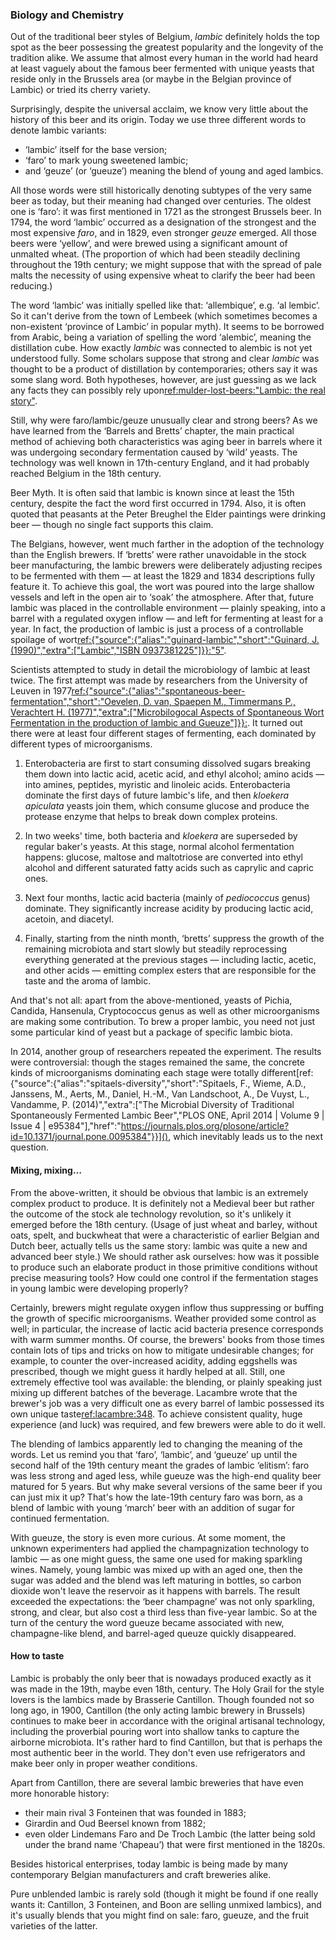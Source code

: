 ### Biology and Chemistry

Out of the traditional beer styles of Belgium, *lambic* definitely holds the top spot as the beer possessing the greatest popularity and the longevity of the tradition alike. We assume that almost every human in the world had heard at least vaguely about the famous beer fermented with unique yeasts that reside only in the Brussels area (or maybe in the Belgian province of Lambic) or tried its cherry variety.

Surprisingly, despite the universal acclaim, we know very little about the history of this beer and its origin. Today we use three different words to denote lambic variants:
  * ‘lambic’ itself for the base version;
  * ‘faro’ to mark young sweetened lambic;
  * and ‘geuze’ (or ‘gueuze’) meaning the blend of young and aged lambics.

All those words were still historically denoting subtypes of the very same beer as today, but their meaning had changed over centuries. The oldest one is ‘faro’: it was first mentioned in 1721 as the strongest Brussels beer. In 1794, the word ‘lambic’ occurred as a designation of the strongest and the most expensive *faro*, and in 1829, even stronger *geuze* emerged. All those beers were ‘yellow’, and were brewed using a significant amount of unmalted wheat. (The proportion of which had been steadily declining throughout the 19th century; we might suppose that with the spread of pale malts the necessity of using expensive wheat to clarify the beer had been reducing.)

The word ‘lambic’ was initially spelled like that: ‘allembique’, e.g. ‘al lembic’. So it can't derive from the town of Lembeek (which sometimes becomes a non-existent ‘province of Lambic’ in popular myth). It seems to be borrowed from Arabic, being a variation of spelling the word ‘alembic’, meaning the distillation cube. How exactly *lambic* was connected to alembic is not yet understood fully. Some scholars suppose that strong and clear *lambic* was thought to be a product of distillation by contemporaries; others say it was some slang word. Both hypotheses, however, are just guessing as we lack any facts they can possibly rely upon[ref:mulder-lost-beers:"Lambic: the real story"](https://lostbeers.com/lambic-the-real-story/).

Still, why were faro/lambic/geuze unusually clear and strong beers? As we have learned from the ‘Barrels and Bretts’ chapter, the main practical method of achieving both characteristics was aging beer in barrels where it was undergoing secondary fermentation caused by ‘wild’ yeasts. The technology was well known in 17th-century England, and it had probably reached Belgium in the 18th century.

Beer Myth. It is often said that lambic is known since at least the 15th century, despite the fact the word first occurred in 1794. Also, it is often quoted that peasants at the Peter Breughel the Elder paintings were drinking beer — though no single fact supports this claim.

The Belgians, however, went much farther in the adoption of the technology than the English brewers. If ‘bretts’ were rather unavoidable in the stock beer manufacturing, the lambic brewers were deliberately adjusting recipes to be fermented with them — at least the 1829 and 1834 descriptions fully feature it. To achieve this goal, the wort was poured into the large shallow vessels and left in the open air to ‘soak’ the atmosphere. After that, future lambic was placed in the controllable environment — plainly speaking, into a barrel with a regulated oxygen inflow — and left for fermenting at least for a year. In fact, the production of lambic is just a process of a controllable spoilage of wort[ref:{"source":{"alias":"guinard-lambic","short":"Guinard, J. (1990)","extra":["Lambic","ISBN 0937381225"]}}:"5"]().

Scientists attempted to study in detail the microbiology of lambic at least twice. The first attempt was made by researchers from the University of Leuven in 1977[ref:{"source":{"alias":"spontaneous-beer-fermentation","short":"Oevelen, D. van, Spaepen M., Timmermans P., Verachtert H. (1977)","extra":["Microbilogocal Aspects of Spontaneous Wort Fermentation in the production of lambic and Gueuze"]}}:](https://onlinelibrary.wiley.com/doi/abs/10.1002/j.2050-0416.1977.tb03825.x). It turned out there were at least four different stages of fermenting, each dominated by different types of microorganisms.

  1. Enterobacteria are first to start consuming dissolved sugars breaking them down into lactic acid, acetic acid, and ethyl alcohol; amino acids — into amines, peptides, myristic and linoleic acids. Enterobacteria dominate the first days of future lambic's life, and then *kloekera apiculata* yeasts join them, which consume glucose and produce the protease enzyme that helps to break down complex proteins.

  2. In two weeks' time, both bacteria and *kloekera* are superseded by regular baker's yeasts. At this stage, normal alcohol fermentation happens: glucose, maltose and maltotriose are converted into ethyl alcohol and different saturated fatty acids such as caprylic and capric ones.

  3. Next four months, lactic acid bacteria (mainly of *pediococcus* genus) dominate. They significantly increase acidity by producing lactic acid, acetoin, and diacetyl.

  4. Finally, starting from the ninth month, ‘bretts’ suppress the growth of the remaining microbiota and start slowly but steadily reprocessing everything generated at the previous stages — including lactic, acetic, and other acids — emitting complex esters that are responsible for the taste and the aroma of lambic.

And that's not all: apart from the above-mentioned, yeasts of Pichia, Candida, Hansenula, Cryptococcus genus as well as other microorganisms are making some contribution. To brew a proper lambic, you need not just some particular kind of yeast but a package of specific lambic biota.

In 2014, another group of researchers repeated the experiment. The results were controversial: though the stages remained the same, the concrete kinds of microorganisms dominating each stage were totally different[ref:{"source":{"alias":"spitaels-diversity","short":"Spitaels, F., Wieme, A.D., Janssens, M., Aerts, M., Daniel, H.-M., Van Landschoot, A., De Vuyst, L., Vandamme, P. (2014)","extra":["The Microbial Diversity of Traditional Spontaneously Fermented Lambic Beer","PLOS ONE, April 2014 | Volume 9 | Issue 4 | e95384"],"href":"https://journals.plos.org/plosone/article?id=10.1371/journal.pone.0095384"}}](), which inevitably leads us to the next question.

#### Mixing, mixing…

From the above-written, it should be obvious that lambic is an extremely complex product to produce. It is definitely not a Medieval beer but rather the outcome of the stock ale technology revolution, so it's unlikely it emerged before the 18th century. (Usage of just wheat and barley, without oats, spelt, and buckwheat that were a characteristic of earlier Belgian and Dutch beer, actually tells us the same story: lambic was quite a new and advanced beer style.) We should rather ask ourselves: how was it possible to produce such an elaborate product in those primitive conditions without precise measuring tools? How could one control if the fermentation stages in young lambic were developing properly?

Certainly, brewers might regulate oxygen inflow thus suppressing or buffing the growth of specific microorganisms. Weather provided some control as well; in particular, the increase of lactic acid bacteria presence corresponds with warm summer months. Of course, the brewers' books from those times contain lots of tips and tricks on how to mitigate undesirable changes; for example, to counter the over-increased acidity, adding eggshells was prescribed, though we might guess it hardly helped at all. Still, one extremely effective tool was available: the blending, or plainly speaking just mixing up different batches of the beverage. Lacambre wrote that the brewer's job was a very difficult one as every barrel of lambic possessed its own unique taste[ref:lacambre:348](). To achieve consistent quality, huge experience (and luck) was required, and few brewers were able to do it well.

The blending of lambics apparently led to changing the meaning of the words. Let us remind you that ‘faro’, ‘lambic’, and ‘gueuze’ up until the second half of the 19th century meant the grades of lambic ‘elitism’: faro was less strong and aged less, while gueuze was the high-end quality beer matured for 5 years. But why make several versions of the same beer if you can just mix it up? That's how the late-19th century faro was born, as a blend of lambic with young ‘march’ beer with an addition of sugar for continued fermentation.

With gueuze, the story is even more curious. At some moment, the unknown experimenters had applied the champagnization technology to lambic — as one might guess, the same one used for making sparkling wines. Namely, young lambic was mixed up with an aged one, then the sugar was added and the blend was left maturing in bottles, so carbon dioxide won't leave the reservoir as it happens with barrels. The result exceeded the expectations: the ‘beer champagne’ was not only sparkling, strong, and clear, but also cost a third less than five-year lambic. So at the turn of the century the word gueuze became associated with new, champagne-like blend, and barrel-aged queuze quickly disappeared.

#### How to taste

Lambic is probably the only beer that is nowadays produced exactly as it was made in the 19th, maybe even 18th, century. The Holy Grail for the style lovers is the lambics made by Brasserie Cantillon. Though founded not so long ago, in 1900, Cantillon (the only acting lambic brewery in Brussels) continues to make beer in accordance with the original artisanal technology, including the proverbial pouring wort into shallow tanks to capture the airborne microbiota. It's rather hard to find Cantillon, but that is perhaps the most authentic beer in the world. They don't even use refrigerators and make beer only in proper weather conditions.

Apart from Cantillon, there are several lambic breweries that have even more honorable history:
  * their main rival 3 Fonteinen that was founded in 1883;
  * Girardin and Oud Beersel known from 1882;
  * even older Lindemans Faro and De Troch Lambic (the latter being sold under the brand name ‘Chapeau’) that were first mentioned in the 1820s.

Besides historical enterprises, today lambic is being made by many contemporary Belgian manufacturers and craft breweries alike.

Pure unblended lambic is rarely sold (though it might be found if one really wants it: Cantillon, 3 Fonteinen, and Boon are selling unmixed lambics), and it's usually blends that you might find on sale: faro, gueuze, and the fruit varieties of the latter.